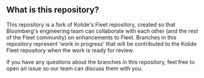 ## What is this repository?

This repository is a fork of Kolide's Fleet repository, created so that Bloomberg's
engineering team can collaborate with each other (and the rest of the Fleet community)
on enhancements to Fleet. Branches in this repository represent 'work in progress' that
will be contributed to the Kolide Fleet repository when the work is ready for review.

If you have any questions about the branches in this repository, feel free to open an issue
so our team can discuss them with you.
